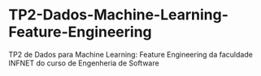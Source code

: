 # TP2-Dados-Machine-Learning-Feature-Engineering
TP2 de Dados para Machine Learning: Feature Engineering da faculdade INFNET do curso de Engenheria de Software
